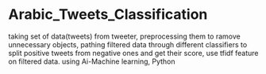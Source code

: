 # Arabic_Tweets_Classification
taking set of data(tweets) from tweeter, preprocessing them to ramove unnecessary objects, pathing filtered data through different classifiers to split positive tweets from negative ones and get their score, use tfidf feature on filtered data. using Ai-Machine learning, Python

